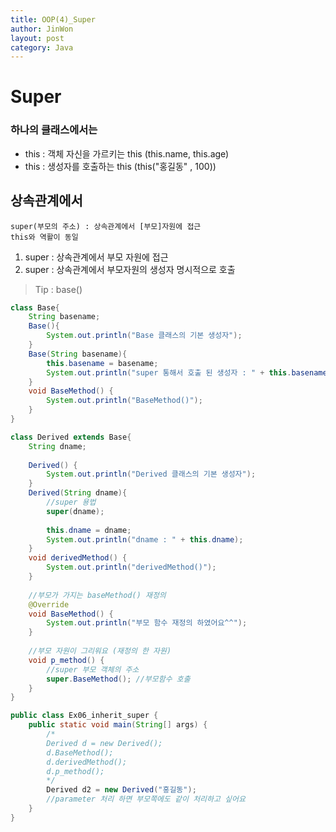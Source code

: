 ```yaml
---
title: OOP(4)_Super
author: JinWon
layout: post
category: Java
---
```


# Super

### 하나의 클래스에서는
- this : 객체 자신을 가르키는 this (this.name, this.age)
- this : 생성자를 호출하는 this (this("홍길동" , 100))

## 상속관계에서
~~~
super(부모의 주소) : 상속관계에서 [부모]자원에 접근
this와 역활이 동일
~~~
1. super : 상속관계에서 부모 자원에 접근
2. super : 상속관계에서 부모자원의 생성자 명시적으로 호출

> Tip : base()

~~~java
class Base{
	String basename;
	Base(){
		System.out.println("Base 클래스의 기본 생성자");
	}
	Base(String basename){
		this.basename = basename;
		System.out.println("super 통해서 호출 된 생성자 : " + this.basename);
	}
	void BaseMethod() {
		System.out.println("BaseMethod()");
	}
}

class Derived extends Base{
	String dname;
	
	Derived() {
		System.out.println("Derived 클래스의 기본 생성자");
	}
	Derived(String dname){
		//super 용법
		super(dname);
		
		this.dname = dname;
		System.out.println("dname : " + this.dname);
	}
	void derivedMethod() {
		System.out.println("derivedMethod()");
	}
	
	//부모가 가지는 baseMethod() 재정의
	@Override
	void BaseMethod() {
		System.out.println("부모 함수 재정의 하였어요^^");
	}
	
	//부모 자원이 그리워요 (재정의 한 자원)
	void p_method() {
		//super 부모 객체의 주소
		super.BaseMethod(); //부모함수 호출
	}
}

public class Ex06_inherit_super {
	public static void main(String[] args) {
		/*
		Derived d = new Derived();
		d.BaseMethod();
		d.derivedMethod();
		d.p_method();
		*/
		Derived d2 = new Derived("홍길동");
		//parameter 처리 하면 부모쪽에도 같이 처리하고 싶어요
	}
}
~~~